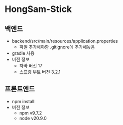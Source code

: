 # HongSam-Stick

## 백엔드

- backend/src/main/resources/application.properties
  - 파일 추가해야함 .gitignore에 추가해놓음
- gradle 사용
- 버전 정보
  - 자바 버전 17
  - 스프링 부트 버전 3.2.1

## 프론트엔드

- npm install
- 버전 정보
  - npm v9.7.2
  - node v20.9.0
